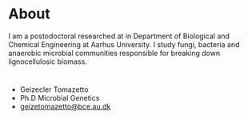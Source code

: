 # About


I am a postodoctoral researched at in Department of Biological and 
Chemical Engineering at Aarhus University. I study fungi, bacteria and 
anaerobic microbial communities responsible for breaking down lignocellulosic biomass. 
# 
* Geizecler Tomazetto
* Ph.D Microbial Genetics
* geizetomazetto@bce.au.dk 



